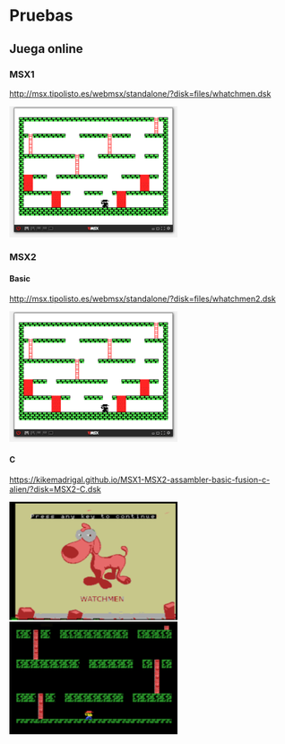 # Pruebas

## Juega online

### MSX1

http://msx.tipolisto.es/webmsx/standalone/?disk=files/whatchmen.dsk

<img src=images/1.PNG width=300px/>

### MSX2

#### Basic

http://msx.tipolisto.es/webmsx/standalone/?disk=files/whatchmen2.dsk

<img src=images/1.PNG width=300px/>

#### C

https://kikemadrigal.github.io/MSX1-MSX2-assambler-basic-fusion-c-alien/?disk=MSX2-C.dsk


<img src=images/MSX2-C.PNG width=300px/>

<img src=images/MSX2-C-2.PNG width=300px/>
